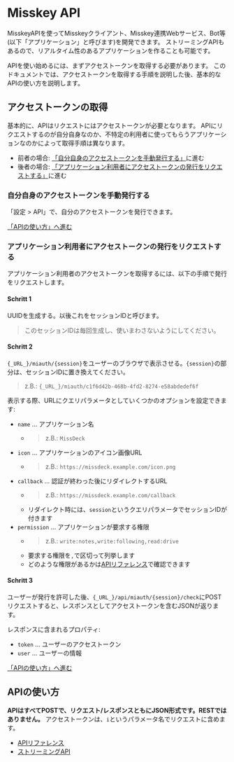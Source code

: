 # Misskey API

MisskeyAPIを使ってMisskeyクライアント、Misskey連携Webサービス、Bot等(以下「アプリケーション」と呼びます)を開発できます。 ストリーミングAPIもあるので、リアルタイム性のあるアプリケーションを作ることも可能です。

APIを使い始めるには、まずアクセストークンを取得する必要があります。 このドキュメントでは、アクセストークンを取得する手順を説明した後、基本的なAPIの使い方を説明します。

## アクセストークンの取得
基本的に、APIはリクエストにはアクセストークンが必要となります。 APIにリクエストするのが自分自身なのか、不特定の利用者に使ってもらうアプリケーションなのかによって取得手順は異なります。

* 前者の場合: [「自分自身のアクセストークンを手動発行する」](#自分自身のアクセストークンを手動発行する)に進む
* 後者の場合: [「アプリケーション利用者にアクセストークンの発行をリクエストする」](#アプリケーション利用者にアクセストークンの発行をリクエストする)に進む

### 自分自身のアクセストークンを手動発行する
「設定 > API」で、自分のアクセストークンを発行できます。

[「APIの使い方」へ進む](#APIの使い方)

### アプリケーション利用者にアクセストークンの発行をリクエストする
アプリケーション利用者のアクセストークンを取得するには、以下の手順で発行をリクエストします。

#### Schritt 1

UUIDを生成する。以後これをセッションIDと呼びます。

> このセッションIDは毎回生成し、使いまわさないようにしてください。

#### Schritt 2

`{_URL_}/miauth/{session}`をユーザーのブラウザで表示させる。`{session}`の部分は、セッションIDに置き換えてください。
> z.B.: `{_URL_}/miauth/c1f6d42b-468b-4fd2-8274-e58abdedef6f`

表示する際、URLにクエリパラメータとしていくつかのオプションを設定できます:
* `name` ... アプリケーション名
    * > z.B.: `MissDeck`
* `icon` ... アプリケーションのアイコン画像URL
    * > z.B.: `https://missdeck.example.com/icon.png`
* `callback` ... 認証が終わった後にリダイレクトするURL
    * > z.B.: `https://missdeck.example.com/callback`
    * リダイレクト時には、`session`というクエリパラメータでセッションIDが付きます
* `permission` ... アプリケーションが要求する権限
    * > z.B.: `write:notes,write:following,read:drive`
    * 要求する権限を`,`で区切って列挙します
    * どのような権限があるかは[APIリファレンス](/api-doc)で確認できます

#### Schritt 3
ユーザーが発行を許可した後、`{_URL_}/api/miauth/{session}/check`にPOSTリクエストすると、レスポンスとしてアクセストークンを含むJSONが返ります。

レスポンスに含まれるプロパティ:
* `token` ... ユーザーのアクセストークン
* `user` ... ユーザーの情報

[「APIの使い方」へ進む](#APIの使い方)

## APIの使い方
**APIはすべてPOSTで、リクエスト/レスポンスともにJSON形式です。RESTではありません。** アクセストークンは、`i`というパラメータ名でリクエストに含めます。

* [APIリファレンス](/api-doc)
* [ストリーミングAPI](./stream)

